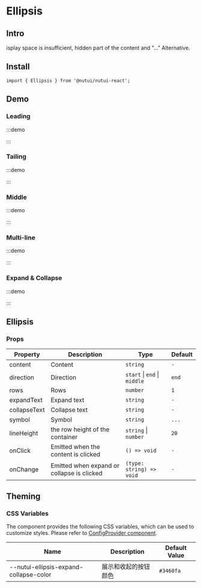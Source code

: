 # Ellipsis

## Intro

isplay space is insufficient, hidden part of the content and "..." Alternative.

## Install

```tsx
import { Ellipsis } from '@nutui/nutui-react';
```

## Demo

### Leading

:::demo

<CodeBlock src='h5/demo1.tsx'></CodeBlock>

:::

### Tailing

:::demo

<CodeBlock src='h5/demo2.tsx'></CodeBlock>

:::

### Middle

:::demo

<CodeBlock src='h5/demo3.tsx'></CodeBlock>

:::

### Multi-line

:::demo

<CodeBlock src='h5/demo4.tsx'></CodeBlock>

:::

### Expand & Collapse

:::demo

<CodeBlock src='h5/demo5.tsx'></CodeBlock>

:::

## Ellipsis

### Props

| Property | Description | Type | Default |
| --- | --- | --- | --- |
| content | Content | `string` | `-` |
| direction | Direction | `start` \| `end` \| `middle`  | `end` |
| rows | Rows | `number` | `1` |
| expandText | Expand text | `string` | `-` |
| collapseText | Collapse text | `string` | `-` |
| symbol | Symbol | `string` | `...` |
| lineHeight | the row height of the container | `string` \| `number`  | `20` |
| onClick | Emitted when the content is clicked | `() => void` | `-` |
| onChange | Emitted when expand or collapse is clicked | `(type: string) => void` | `-` |

## Theming

### CSS Variables

The component provides the following CSS variables, which can be used to customize styles. Please refer to [ConfigProvider component](#/en-US/component/configprovider).

| Name | Description | Default Value |
| --- | --- | --- |
| \--nutui-ellipsis-expand-collapse-color | 展示和收起的按钮颜色 | `#3460fa` |